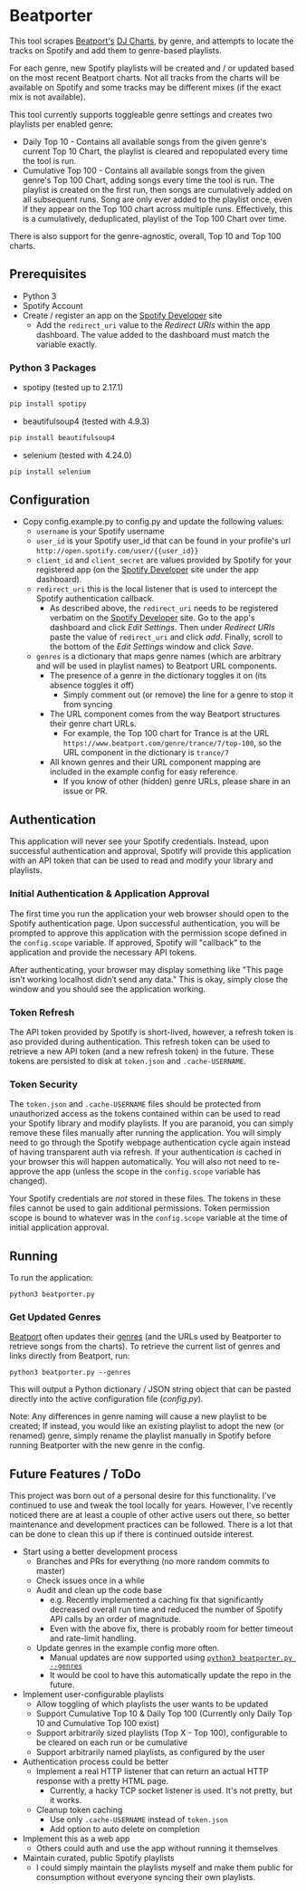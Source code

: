 # Beatporter

This tool scrapes [Beatport's](https://www.beatport.com/) [DJ Charts](https://www.beatport.com/charts), by genre, and attempts to locate the tracks on Spotify and add them to genre-based playlists.

For each genre, new Spotify playlists will be created and / or updated based on the most recent Beatport charts. Not all tracks from the charts will be available on Spotify and some tracks may be different mixes (if the exact mix is not available).

This tool currently supports toggleable genre settings and creates two playlists per enabled genre:

- Daily Top 10 - Contains all available songs from the given genre's current Top 10 Chart, the playlist is cleared and repopulated every time the tool is run.
- Cumulative Top 100 - Contains all available songs from the given genre's Top 100 Chart, adding songs every time the tool is run. The playlist is created on the first run, then songs are cumulatively added on all subsequent runs. Song are only ever added to the playlist once, even if they appear on the Top 100 chart across multiple runs. Effectively, this is a cumulatively, deduplicated, playlist of the Top 100 Chart over time.

There is also support for the genre-agnostic, overall, Top 10 and Top 100 charts.

## Prerequisites

- Python 3
- Spotify Account
- Create / register an app on the [Spotify Developer](https://developer.spotify.com) site
  - Add the `redirect_uri` value to the _Redirect URIs_ within the app dashboard. The value added to the dashboard must match the variable exactly.

### Python 3 Packages

- spotipy (tested up to 2.17.1)

```sh
pip install spotipy
```

- beautifulsoup4 (tested with 4.9.3)

```sh
pip install beautifulsoup4
```

- selenium (tested with 4.24.0)

```sh
pip install selenium
```

## Configuration

- Copy config.example.py to config.py and update the following values:
  - `username` is your Spotify username
  - `user_id` is your Spotify user_id that can be found in your profile's url `http://open.spotify.com/user/{{user_id}}`
  - `client_id` and `client_secret` are values provided by Spotify for your registered app (on the [Spotify Developer](https://developer.spotify.com) site under the app dashboard).
  - `redirect_uri` this is the local listener that is used to intercept the Spotify authentication callback.
    - As described above, the `redirect_uri` needs to be registered verbatim on the [Spotify Developer](https://developer.spotify.com) site. Go to the app's dashboard and click _Edit Settings_. Then under _Redirect URIs_ paste the value of `redirect_uri` and click _add_. Finally, scroll to the bottom of the _Edit Settings_ window and click _Save_.
  - `genres` is a dictionary that maps genre names (which are arbitrary and will be used in playlist names) to Beatport URL components.
    - The presence of a genre in the dictionary toggles it on (its absence toggles it off)
      - Simply comment out (or remove) the line for a genre to stop it from syncing
    - The URL component comes from the way Beatport structures their genre chart URLs.
      - For example, the Top 100 chart for Trance is at the URL `https://www.beatport.com/genre/trance/7/top-100`, so the URL component in the dictionary is `trance/7`
    - All known genres and their URL component mapping are included in the example config for easy reference.
      - If you know of other (hidden) genre URLs, please share in an issue or PR.

## Authentication

This application will never see your Spotify credentials. Instead, upon successful authentication and approval, Spotify will provide this application with an API token that can be used to read and modify your library and playlists.

### Initial Authentication & Application Approval

The first time you run the application your web browser should open to the Spotify authentication page. Upon successful authentication, you will be prompted to approve this application with the permission scope defined in the `config.scope` variable. If approved, Spotify will "callback" to the application and provide the necessary API tokens.

After authenticating, your browser may display something like "This page isn’t working localhost didn’t send any data." This is okay, simply close the window and you should see the application working.

### Token Refresh

The API token provided by Spotify is short-lived, however, a refresh token is aso provided during authentication. This refresh token can be used to retrieve a new API token (and a new refresh token) in the future. These tokens are persisted to disk at `token.json` and `.cache-USERNAME`.

### Token Security

The `token.json` and `.cache-USERNAME` files should be protected from unauthorized access as the tokens contained within can be used to read your Spotify library and modify playlists. If you are paranoid, you can simply remove these files manually after running the application. You will simply need to go through the Spotify webpage authentication cycle again instead of having transparent auth via refresh. If your authentication is cached in your browser this will happen automatically. You will also not need to re-approve the app (unless the scope in the `config.scope` variable has changed).

Your Spotify credentials are _not_ stored in these files. The tokens in these files cannot be used to gain additional permissions. Token permission scope is bound to whatever was in the `config.scope` variable at the time of initial application approval.

## Running

To run the application:

`python3 beatporter.py`

### Get Updated Genres

[Beatport](https://www.beatport.com/) often updates their [genres](https://www.beatport.com/charts) (and the URLs used by Beatporter to retrieve songs from the charts). To retrieve the current list of genres and links directly from Beatport, run:

`python3 beatporter.py --genres`

This will output a Python dictionary / JSON string object that can be pasted directly into the active configuration file (_config.py_).

Note: Any differences in genre naming will cause a new playlist to be created; If instead, you would like an existing playlist to adopt the new (or renamed) genre, simply rename the playlist manually in Spotify before running Beatporter with the new genre in the config.

## Future Features / ToDo

This project was born out of a personal desire for this functionality. I've continued to use and tweak the tool locally for years. However, I've recently noticed there are at least a couple of other active users out there, so better maintenance and development practices can be followed. There is a lot that can be done to clean this up if there is continued outside interest.

- Start using a better development process
  - Branches and PRs for everything (no more random commits to master)
  - Check issues once in a while
  - Audit and clean up the code base
    - e.g. Recently implemented a caching fix that significantly decreased overall run time and reduced the number of Spotify API calls by an order of magnitude.
    - Even with the above fix, there is probably room for better timeout and rate-limit handling.
  - Update genres in the example config more often.
    - Manual updates are now supported using [`python3 beatporter.py --genres`](#get-updated-genres)
    - It would be cool to have this automatically update the repo in the future.
- Implement user-configurable playlists
  - Allow toggling of which playlists the user wants to be updated
  - Support Cumulative Top 10 & Daily Top 100 (Currently only Daily Top 10 and Cumulative Top 100 exist)
  - Support arbitrarily sized playlists (Top X - Top 100), configurable to be cleared on each run or be cumulative
  - Support arbitrarily named playlists, as configured by the user
- Authentication process could be better
  - Implement a real HTTP listener that can return an actual HTTP response with a pretty HTML page.
    - Currently, a hacky TCP socket listener is used. It's not pretty, but it works.
  - Cleanup token caching
    - Use only `.cache-USERNAME` instead of `token.json`
    - Add option to auto delete on completion
- Implement this as a web app
  - Others could auth and use the app without running it themselves
- Maintain curated, public Spotify playlists
  - I could simply maintain the playlists myself and make them public for consumption without everyone syncing their own playlists.
